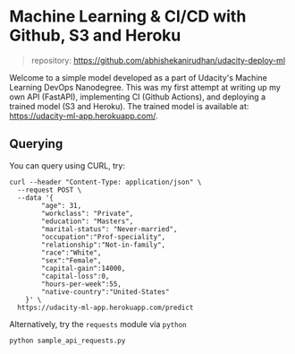 # Machine Learning & CI/CD with Github, S3 and Heroku

> repository: https://github.com/abhishekanirudhan/udacity-deploy-ml

Welcome to a simple model developed as a part of Udacity's Machine Learning DevOps Nanodegree. This was my first attempt at writing up my own API (FastAPI), implementing CI (Github Actions), and deploying a trained model (S3 and Heroku). The trained model is available at: https://udacity-ml-app.herokuapp.com/.

## Querying
You can query using CURL, try:

```
curl --header "Content-Type: application/json" \
  --request POST \
  --data '{
        "age": 31, 
        "workclass": "Private",
        "education": "Masters",
        "marital-status": "Never-married",
        "occupation":"Prof-speciality",
        "relationship":"Not-in-family",
        "race":"White",
        "sex":"Female",
        "capital-gain":14000,
        "capital-loss":0,
        "hours-per-week":55,
        "native-country":"United-States"
    }' \
  https://udacity-ml-app.herokuapp.com/predict

```
Alternatively, try the `requests` module via `python`

```
python sample_api_requests.py
```